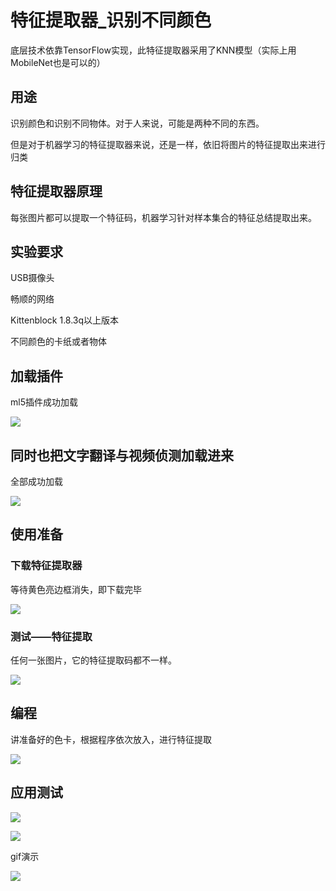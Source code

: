 # 特征提取器_识别不同颜色

底层技术依靠TensorFlow实现，此特征提取器采用了KNN模型（实际上用MobileNet也是可以的）

## 用途

识别颜色和识别不同物体。对于人来说，可能是两种不同的东西。

但是对于机器学习的特征提取器来说，还是一样，依旧将图片的特征提取出来进行归类

## 特征提取器原理

每张图片都可以提取一个特征码，机器学习针对样本集合的特征总结提取出来。

## 实验要求

USB摄像头

畅顺的网络

Kittenblock 1.8.3q以上版本

不同颜色的卡纸或者物体

## 加载插件

ml5插件成功加载

![](./images/ml.png)

## 同时也把文字翻译与视频侦测加载进来

全部成功加载

![](./images/c08_01.png)

## 使用准备

### 下载特征提取器

等待黄色亮边框消失，即下载完毕

![](./images/c09_01.png)

### 测试——特征提取

任何一张图片，它的特征提取码都不一样。

![](./images/c10_01.png)

## 编程

讲准备好的色卡，根据程序依次放入，进行特征提取

![](./images/c10_02.png)

## 应用测试

![](./images/c10_03.png)

![](./images/c10_04.png)

gif演示

![](./images/c10_01.gif)
